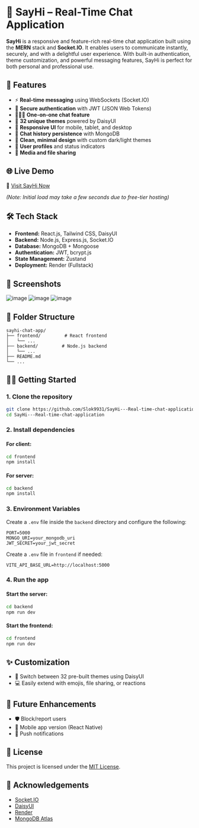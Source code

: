 # 💬 SayHi – Real-Time Chat Application

**SayHi** is a responsive and feature-rich real-time chat application built using the **MERN** stack and **Socket.IO**. It enables users to communicate instantly, securely, and with a delightful user experience. With built-in authentication, theme customization, and powerful messaging features, SayHi is perfect for both personal and professional use.

## 🚀 Features

* ⚡ **Real-time messaging** using WebSockets (Socket.IO)
* 🔐 **Secure authentication** with JWT (JSON Web Tokens)
* 🧑‍🤝‍🧑 **One-on-one chat feature**
* 🎨 **32 unique themes** powered by DaisyUI
* 🧭 **Responsive UI** for mobile, tablet, and desktop
* 🧾 **Chat history persistence** with MongoDB
* 🧼 **Clean, minimal design** with custom dark/light themes
* 🪪 **User profiles** and status indicators
* 📎 **Media and file sharing**

## 🌐 Live Demo

🔗 [Visit SayHi Now](https://sayhi-real-time-chat-application.onrender.com/)

*(Note: Initial load may take a few seconds due to free-tier hosting)*

## 🛠️ Tech Stack

* **Frontend:** React.js, Tailwind CSS, DaisyUI
* **Backend:** Node.js, Express.js, Socket.IO
* **Database:** MongoDB + Mongoose
* **Authentication:** JWT, bcrypt.js
* **State Management:** Zustand
* **Deployment:** Render (Fullstack)

## 📸 Screenshots

![image](https://github.com/user-attachments/assets/7d290ea8-111c-430c-9e7c-69c95bd6ec43)
![image](https://github.com/user-attachments/assets/def7d5eb-99dd-4a99-b941-b3f71a8c4edd)
![image](https://github.com/user-attachments/assets/73d5df2e-5459-4159-b3a2-ec7fa993b6cb)


## 📂 Folder Structure

```
sayhi-chat-app/
├── frontend/         # React frontend
│   └── ...
├── backend/         # Node.js backend
│   └── ...
├── README.md
└── ...
```

## 🧑‍💻 Getting Started

### 1. Clone the repository

```bash
git clone https://github.com/Slok9931/SayHi---Real-time-chat-application.git
cd SayHi---Real-time-chat-application
```

### 2. Install dependencies

#### For client:

```bash
cd frontend
npm install
```

#### For server:

```bash
cd backend
npm install
```

### 3. Environment Variables

Create a `.env` file inside the `backend` directory and configure the following:

```env
PORT=5000
MONGO_URI=your_mongodb_uri
JWT_SECRET=your_jwt_secret
```

Create a `.env` file in `frontend` if needed:

```env
VITE_API_BASE_URL=http://localhost:5000
```

### 4. Run the app

#### Start the server:

```bash
cd backend
npm run dev
```

#### Start the frontend:

```bash
cd frontend
npm run dev
```

## ✨ Customization

* 🌈 Switch between 32 pre-built themes using DaisyUI
* 💻 Easily extend with emojis, file sharing, or reactions

## 🧪 Future Enhancements

* 🛡️ Block/report users
* 📱 Mobile app version (React Native)
* 🔔 Push notifications

## 📄 License

This project is licensed under the [MIT License](LICENSE).

## 🙌 Acknowledgements

* [Socket.IO](https://socket.io/)
* [DaisyUI](https://daisyui.com/)
* [Render](https://render.com/)
* [MongoDB Atlas](https://www.mongodb.com/cloud/atlas)
